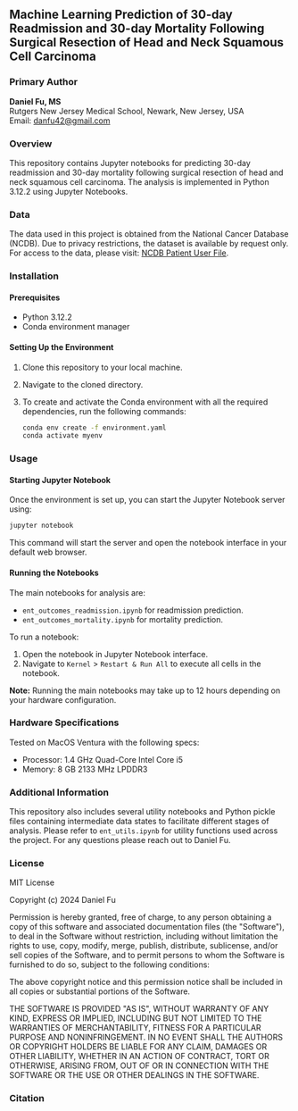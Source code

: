## Machine Learning Prediction of 30-day Readmission and 30-day Mortality Following Surgical Resection of Head and Neck Squamous Cell Carcinoma

### Primary Author
**Daniel Fu, MS**  
Rutgers New Jersey Medical School, Newark, New Jersey, USA  
Email: danfu42@gmail.com

### Overview
This repository contains Jupyter notebooks for predicting 30-day readmission and 30-day mortality following surgical resection of head and neck squamous cell carcinoma. The analysis is implemented in Python 3.12.2 using Jupyter Notebooks.

### Data
The data used in this project is obtained from the National Cancer Database (NCDB). Due to privacy restrictions, the dataset is available by request only. For access to the data, please visit: [NCDB Patient User File](https://www.facs.org/quality-programs/cancer-programs/national-cancer-database/puf/).

### Installation

#### Prerequisites
- Python 3.12.2
- Conda environment manager

#### Setting Up the Environment
1. Clone this repository to your local machine.
2. Navigate to the cloned directory.
3. To create and activate the Conda environment with all the required dependencies, run the following commands:

    ```bash
    conda env create -f environment.yaml
    conda activate myenv
    ```

### Usage

#### Starting Jupyter Notebook
Once the environment is set up, you can start the Jupyter Notebook server using:
```bash
jupyter notebook
```
This command will start the server and open the notebook interface in your default web browser.

#### Running the Notebooks
The main notebooks for analysis are:
- `ent_outcomes_readmission.ipynb` for readmission prediction.
- `ent_outcomes_mortality.ipynb` for mortality prediction.

To run a notebook:
1. Open the notebook in Jupyter Notebook interface.
2. Navigate to `Kernel` > `Restart & Run All` to execute all cells in the notebook.

**Note:** Running the main notebooks may take up to 12 hours depending on your hardware configuration.

### Hardware Specifications
Tested on MacOS Ventura with the following specs:
- Processor: 1.4 GHz Quad-Core Intel Core i5
- Memory: 8 GB 2133 MHz LPDDR3

### Additional Information
This repository also includes several utility notebooks and Python pickle files containing intermediate data states to facilitate different stages of analysis. Please refer to `ent_utils.ipynb` for utility functions used across the project. For any questions please reach out to Daniel Fu.

### License
MIT License

Copyright (c) 2024 Daniel Fu

Permission is hereby granted, free of charge, to any person obtaining a copy
of this software and associated documentation files (the "Software"), to deal
in the Software without restriction, including without limitation the rights
to use, copy, modify, merge, publish, distribute, sublicense, and/or sell
copies of the Software, and to permit persons to whom the Software is
furnished to do so, subject to the following conditions:

The above copyright notice and this permission notice shall be included in all
copies or substantial portions of the Software.

THE SOFTWARE IS PROVIDED "AS IS", WITHOUT WARRANTY OF ANY KIND, EXPRESS OR
IMPLIED, INCLUDING BUT NOT LIMITED TO THE WARRANTIES OF MERCHANTABILITY,
FITNESS FOR A PARTICULAR PURPOSE AND NONINFRINGEMENT. IN NO EVENT SHALL THE
AUTHORS OR COPYRIGHT HOLDERS BE LIABLE FOR ANY CLAIM, DAMAGES OR OTHER
LIABILITY, WHETHER IN AN ACTION OF CONTRACT, TORT OR OTHERWISE, ARISING FROM,
OUT OF OR IN CONNECTION WITH THE SOFTWARE OR THE USE OR OTHER DEALINGS IN THE
SOFTWARE.

### Citation
